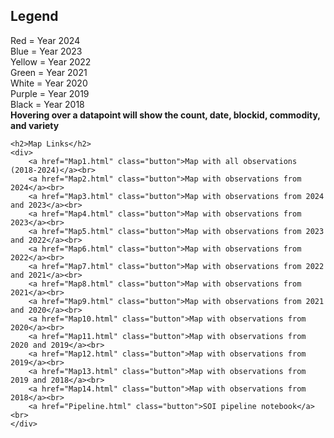 
<div class="container">
    <h2>Legend</h2>
    <p class="legend">
        Red = Year 2024<br>
        Blue = Year 2023<br>
        Yellow = Year 2022<br>
        Green = Year 2021<br>
        White = Year 2020<br>
        Purple = Year 2019<br>
        Black = Year 2018<br>
        <b>Hovering over a datapoint will show the count, date, blockid, commodity, and variety</b>
    </p>
    
    <h2>Map Links</h2>
    <div>
        <a href="Map1.html" class="button">Map with all observations (2018-2024)</a><br>
        <a href="Map2.html" class="button">Map with observations from 2024</a><br>
        <a href="Map3.html" class="button">Map with observations from 2024 and 2023</a><br>
        <a href="Map4.html" class="button">Map with observations from 2023</a><br>
        <a href="Map5.html" class="button">Map with observations from 2023 and 2022</a><br>
        <a href="Map6.html" class="button">Map with observations from 2022</a><br>
        <a href="Map7.html" class="button">Map with observations from 2022 and 2021</a><br>
        <a href="Map8.html" class="button">Map with observations from 2021</a><br>
        <a href="Map9.html" class="button">Map with observations from 2021 and 2020</a><br>
        <a href="Map10.html" class="button">Map with observations from 2020</a><br>
        <a href="Map11.html" class="button">Map with observations from 2020 and 2019</a><br>
        <a href="Map12.html" class="button">Map with observations from 2019</a><br>
        <a href="Map13.html" class="button">Map with observations from 2019 and 2018</a><br>
        <a href="Map14.html" class="button">Map with observations from 2018</a><br>
        <a href="Pipeline.html" class="button">SOI pipeline notebook</a><br>
    </div>
</div>
